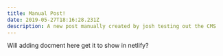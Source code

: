 ```yaml
---
title: Manual Post!
date: 2019-05-27T18:16:28.231Z
description: A new post manually created by josh testing out the CMS
---
```

Will adding docment here get it to show in netlify?
